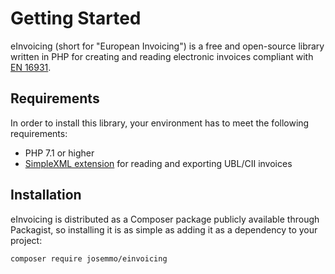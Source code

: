# Getting Started
eInvoicing (short for "European Invoicing") is a free and open-source library written in PHP for creating and reading
electronic invoices compliant with [EN 16931](https://ec.europa.eu/digital-building-blocks/wikis/x/boTXGw).

## Requirements
In order to install this library, your environment has to meet the following requirements:

- PHP 7.1 or higher
- [SimpleXML extension](https://www.php.net/book.simplexml) for reading and exporting UBL/CII invoices

## Installation
eInvoicing is distributed as a Composer package publicly available through Packagist, so installing it is as simple
as adding it as a dependency to your project:

```bash
composer require josemmo/einvoicing
```
